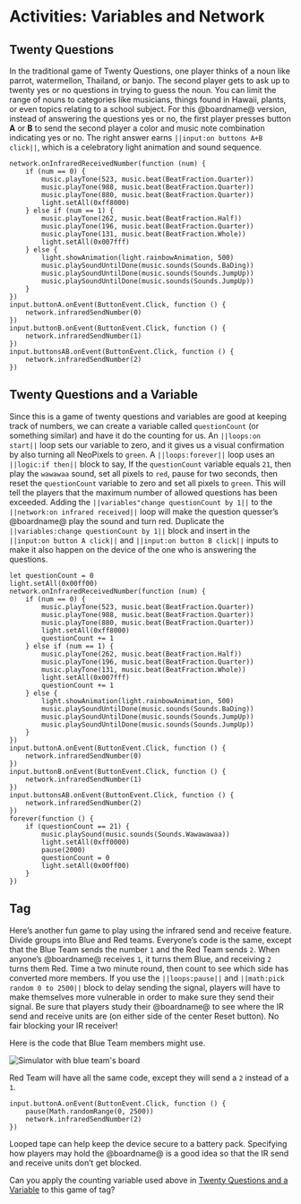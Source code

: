 # Activities: Variables and Network

## Twenty Questions

In the traditional game of Twenty Questions, one player thinks of a noun like parrot, watermellon, Thailand, or banjo. The second player gets to ask up to twenty yes or no questions in trying to guess the noun. You can limit the range of nouns to categories like musicians, things found in Hawaii, plants, or even topics relating to a school subject. For this @boardname@ version, instead of answering the questions yes or no, the first player presses button **A** or **B** to send the second player a color and music note combination indicating yes or no. The right answer earns ``||input:on buttons A+B click||``, which is a celebratory light animation and sound sequence.

```blocks
network.onInfraredReceivedNumber(function (num) {
    if (num == 0) {
        music.playTone(523, music.beat(BeatFraction.Quarter))
        music.playTone(988, music.beat(BeatFraction.Quarter))
        music.playTone(880, music.beat(BeatFraction.Quarter))
        light.setAll(0xff8000)
    } else if (num == 1) {
        music.playTone(262, music.beat(BeatFraction.Half))
        music.playTone(196, music.beat(BeatFraction.Quarter))
        music.playTone(131, music.beat(BeatFraction.Whole))
        light.setAll(0x007fff)
    } else {
        light.showAnimation(light.rainbowAnimation, 500)
        music.playSoundUntilDone(music.sounds(Sounds.BaDing))
        music.playSoundUntilDone(music.sounds(Sounds.JumpUp))
        music.playSoundUntilDone(music.sounds(Sounds.JumpUp))
    }
})
input.buttonA.onEvent(ButtonEvent.Click, function () {
    network.infraredSendNumber(0)
})
input.buttonB.onEvent(ButtonEvent.Click, function () {
    network.infraredSendNumber(1)
})
input.buttonsAB.onEvent(ButtonEvent.Click, function () {
    network.infraredSendNumber(2)
})
```

## Twenty Questions and a Variable

Since this is a game of twenty questions and variables are good at keeping track of numbers, we can create a variable called ``questionCount`` (or something similar) and have it do the counting for us. An ``||loops:on start||`` loop sets our variable to zero, and it gives us a visual confirmation by also turning all NeoPixels to `green`. A ``||loops:forever||`` loop uses an ``||logic:if then||`` block to say, If the ``questionCount`` variable equals `21`, then play the `wawawaa` sound, set all pixels to `red`, pause for two seconds, then reset the ``questionCount`` variable to zero and set all pixels to `green`. This will tell the players that the maximum number of allowed questions has been exceeded. Adding the ``||variables"change questionCount by 1||`` to the ``||network:on infrared received||`` loop will make the question quesser’s @boardname@ play the sound and turn red. Duplicate the ``||variables:change questionCount by 1||`` block and insert in the ``||input:on button A click||`` and ``||input:on button B click||`` inputs to make it also happen on the device of the one who is answering the questions.

```blocks
let questionCount = 0
light.setAll(0x00ff00)
network.onInfraredReceivedNumber(function (num) {
    if (num == 0) {
        music.playTone(523, music.beat(BeatFraction.Quarter))
        music.playTone(988, music.beat(BeatFraction.Quarter))
        music.playTone(880, music.beat(BeatFraction.Quarter))
        light.setAll(0xff8000)
        questionCount += 1
    } else if (num == 1) {
        music.playTone(262, music.beat(BeatFraction.Half))
        music.playTone(196, music.beat(BeatFraction.Quarter))
        music.playTone(131, music.beat(BeatFraction.Whole))
        light.setAll(0x007fff)
        questionCount += 1
    } else {
        light.showAnimation(light.rainbowAnimation, 500)
        music.playSoundUntilDone(music.sounds(Sounds.BaDing))
        music.playSoundUntilDone(music.sounds(Sounds.JumpUp))
        music.playSoundUntilDone(music.sounds(Sounds.JumpUp))
    }
})
input.buttonA.onEvent(ButtonEvent.Click, function () {
    network.infraredSendNumber(0)
})
input.buttonB.onEvent(ButtonEvent.Click, function () {
    network.infraredSendNumber(1)
})
input.buttonsAB.onEvent(ButtonEvent.Click, function () {
    network.infraredSendNumber(2)
})
forever(function () {
    if (questionCount == 21) {
        music.playSound(music.sounds(Sounds.Wawawawaa))
        light.setAll(0xff0000)
        pause(2000)
        questionCount = 0
        light.setAll(0x00ff00)
    }
})
```

## Tag

Here’s another fun game to play using the infrared send and receive feature. Divide groups into Blue and Red teams. Everyone’s code is the same, except that the Blue Team sends the number `1` and the Red Team sends `2`. When anyone’s @boardname@ receives `1`, it turns them Blue, and receiving `2` turns them Red. Time a two minute round, then count to see which side has converted more members. If you use the ``||loops:pause||`` and ``||math:pick random 0 to 2500||`` block to delay sending the signal, players will have to make themselves more vulnerable in order to make sure they send their signal. Be sure that players study their @boardname@ to see where the IR send and receive units are (on either side of the center Reset button). No fair blocking your IR receiver!

Here is the code that Blue Team members might use.

![Simulator with blue team's board](/static/courses/making/coding/blue-team-sim.jpg)

Red Team will have all the same code, except they will send a `2` instead of a `1`.

```blocks
input.buttonA.onEvent(ButtonEvent.Click, function () {
    pause(Math.randomRange(0, 2500))
    network.infraredSendNumber(2)
})
```

Looped tape can help keep the device secure to a battery pack. Specifying how players may hold the @boardname@ is a good idea so that the IR send and receive units don’t get blocked.

Can you apply the counting variable used above in [Twenty Questions and a Variable](#twenty-questions-and-a-variable) to this game of tag?
